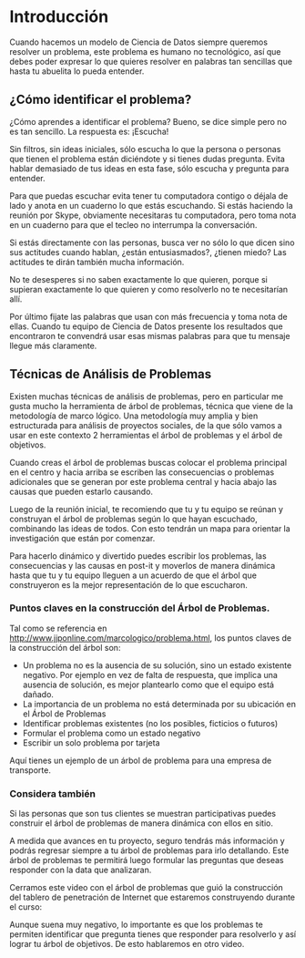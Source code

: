 # Introducción

Cuando hacemos un modelo de Ciencia de Datos siempre queremos resolver un
problema, este problema es humano no tecnológico, así que debes poder expresar
lo que quieres resolver en palabras tan sencillas que hasta tu abuelita lo pueda
entender.

## ¿Cómo identificar el problema?

¿Cómo aprendes a identificar el problema? Bueno, se dice simple pero no es tan
sencillo. La respuesta es: ¡Escucha!

Sin filtros, sin ideas iniciales, sólo escucha lo que la persona o personas que
tienen el problema están diciéndote y si tienes dudas pregunta. Evita hablar
demasiado de tus ideas en esta fase, sólo escucha y pregunta para entender.

Para que puedas escuchar evita tener tu computadora contigo o déjala de lado y
anota en un cuaderno lo que estás escuchando. Si estás haciendo la reunión por
Skype, obviamente necesitaras tu computadora, pero toma nota en un cuaderno para
que el tecleo no interrumpa la conversación.

Si estás directamente con las personas, busca ver no sólo lo que dicen sino sus
actitudes cuando hablan, ¿están entusiasmados?, ¿tienen miedo? Las actitudes te
dirán también mucha información.

No te desesperes si no saben exactamente lo que quieren, porque si supieran
exactamente lo que quieren y como resolverlo no te necesitarían allí.

Por último fijate las palabras que usan con más frecuencia y toma nota de ellas.
Cuando tu equipo de Ciencia de Datos presente los resultados que encontraron te
convendrá usar esas mismas palabras para que tu mensaje llegue más claramente.

## Técnicas de Análisis de Problemas

Existen muchas técnicas de análisis de problemas, pero en particular me gusta
mucho la herramienta de árbol de problemas, técnica que viene de la metodología
de marco lógico. Una metodología muy amplia y bien estructurada para análisis de
proyectos sociales, de la que sólo vamos a usar en este contexto 2 herramientas
el árbol de problemas y el árbol de objetivos.

Cuando creas el árbol de problemas buscas colocar el problema principal en el
centro y hacia arriba se escriben las consecuencias o problemas adicionales que
se generan por este problema central y hacia abajo las causas que pueden estarlo
causando.

Luego de la reunión inicial, te recomiendo que tu y tu equipo se reúnan y
construyan el árbol de problemas según lo que hayan escuchado, combinando las
ideas de todos. Con esto tendrán un mapa para orientar la investigación que
están por comenzar.

Para hacerlo dinámico y divertido puedes escribir los problemas, las
consecuencias y las causas en post-it y moverlos de manera dinámica hasta que tu
y tu equipo lleguen a un acuerdo de que el árbol que construyeron es la mejor
representación de lo que escucharon.

### Puntos claves en la construcción del Árbol de Problemas.

Tal como se referencia en http://www.jjponline.com/marcologico/problema.html,
los puntos claves de la construcción del árbol son:

- Un problema no es la ausencia de su solución, sino un estado existente
  negativo. Por ejemplo en vez de falta de respuesta, que implica una ausencia
  de solución, es mejor plantearlo como que el equipo está dañado.
- La importancia de un problema no está determinada por su ubicación en el Árbol
  de Problemas
- Identificar problemas existentes (no los posibles, ficticios o futuros)
- Formular el problema como un estado negativo
- Escribir un solo problema por tarjeta

Aquí tienes un ejemplo de un árbol de problema para una empresa de transporte.

### Considera también

Si las personas que son tus clientes se muestran participativas puedes construir
el árbol de problemas de manera dinámica con ellos en sitio.

A medida que avances en tu proyecto, seguro tendrás más información y podrás
regresar siempre a tu árbol de problemas para irlo detallando. Este árbol de
problemas te permitirá luego formular las preguntas que deseas responder con la
data que analizaran.

Cerramos este video con el árbol de problemas que guió la construcción del
tablero de penetración de Internet que estaremos construyendo durante el curso:


Aunque suena muy negativo, lo importante es que los problemas te permiten
identificar que pregunta tienes que responder para resolverlo y así lograr tu
árbol de objetivos. De esto hablaremos en otro video.
